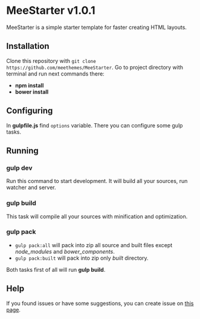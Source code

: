 # MeeStarter v1.0.1
MeeStarter is a simple starter template for faster creating HTML layouts.

## Installation
Clone this repository with `git clone https://github.com/meethemes/MeeStarter`. Go to project directory with terminal and run next commands there:
* **npm install**
* **bower install**

## Configuring
In **gulpfile.js** find ``options`` variable. There you can configure some gulp tasks.

## Running
### gulp dev
Run this command to start development. It will build all your sources, run watcher and server.

### gulp build
This task will compile all your sources with minification and optimization.

### gulp pack
* `gulp pack:all` will pack into zip all source and built files except *node_modules* and *bower_components*.
* `gulp pack:built` will pack into zip only *built* directory.

Both tasks first of all will run **gulp build**.

## Help
If you found issues or have some suggestions, you can create issue on [this page](https://github.com/meethemes/MeeStarter/issues).
